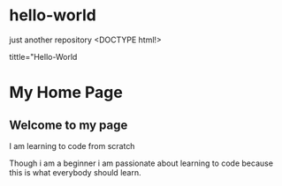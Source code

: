 # hello-world
just another repository
<DOCTYPE html!>
<html lang="en">
  <head>
    tittle="Hello-World
  </head>
  <body>
    <h1>My Home Page</h1>
    <h2>Welcome to my page</h2>
    <p>I am learning to code from scratch</p>
    <p>Though i am a beginner i am passionate about learning to code because this is what everybody should learn.</p>
  </body>
  </html>
